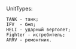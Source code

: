 UnitTypes:

    TANK - танк;
    IFV  - бмп;
    HELI - ударный вертолет;
    Fighter - истребитель;
    ARRV - ремонтник.
    
